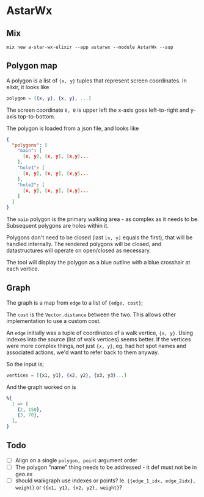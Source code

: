 # AstarWx

## Mix

```
mix new a-star-wx-elixir --app astarwx --module AstarWx --sup
```

## Polygon map

A polygon is a list of `{x, y}` tuples that represent screen
coordinates. In elixir, it looks like

```elixir
polygon = [{x, y}, {x, y}, ...]
```

The screen coordinate `0, 0` is upper left the x-axis goes
left-to-right and y-axis top-to-bottom.

The polygon is loaded from a json file, and looks like

```json
{
  "polygons": [
    "main": [
      [x, y], [x, y], [x,y]...
    ],
    "hole1": [
      [x, y], [x, y], [x,y]...
    ],
    "hole2": [
      [x, y], [x, y], [x,y]...
    ]
  ]
}
```

The `main` polygon is the primary walking area - as complex as it
needs to be. Subsequent polygons are holes within it.

Polygons don't need to be closed (last `[x, y]` equals the first),
that will be handled internally. The rendered polygons will be closed,
and datastructures will operate on open/closed as necessary.

The tool will display the polygon as a blue outline with a blue crosshair
at each vertice.

## Graph

The graph is a map from `edge` to a list of `{edge, cost}`;

The `cost` is the `Vector.distance` between the two. This allows other
implementation to use a custom cost.

An `edge` initially was a tuple of coordinates of a walk vertice, `{x,
y}`. Using indexes into the source (list of walk vertices) seems
better. If the vertices were more complex things, not just `{x, y}`,
eg. had hot spot names and associated actions, we'd want to refer back
to them anyway.

So the input is;

```elixir
vertices = [{x1, y1}, {x2, y2}, {x3, y3}...]
```
And the graph worked on is

```elixir
%{
  1 => [
    {2, 150},
    {3, 70},
  ],
}
```


## Todo

- [ ] Align on a single `polygon, point` argument order
- [ ] The polygon "name" thing needs to be addressed - it def must not be in geo.ex
- [ ] should walkgraph use indexes or points? Ie. `{{edge_1_idx, edge_2idx}, weight}` or `{{x1, y1}, {x2, y2}, weight}`?
